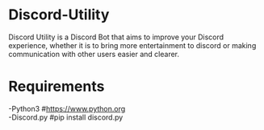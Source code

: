# Discord-Utility
Discord Utility is a Discord Bot that aims to improve your Discord experience, whether it is to bring more entertainment to discord or making communication with other users easier and clearer.
# Requirements
-Python3  #https://www.python.org<br /> 
-Discord.py #pip install discord.py
